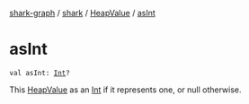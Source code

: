 [shark-graph](../../index.md) / [shark](../index.md) / [HeapValue](index.md) / [asInt](./as-int.md)

# asInt

`val asInt: `[`Int`](https://kotlinlang.org/api/latest/jvm/stdlib/kotlin/-int/index.html)`?`

This [HeapValue](index.md) as an [Int](https://kotlinlang.org/api/latest/jvm/stdlib/kotlin/-int/index.html) if it represents one, or null otherwise.


